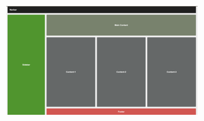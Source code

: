 
![Responsive Flexbox Layout](https://github.com/tevfikg/responsive-flexbox-layout/blob/1a62ce2b77710bd55a3b981cd10c3609289528e1/Responsive-Flexbox-Layout.png)
